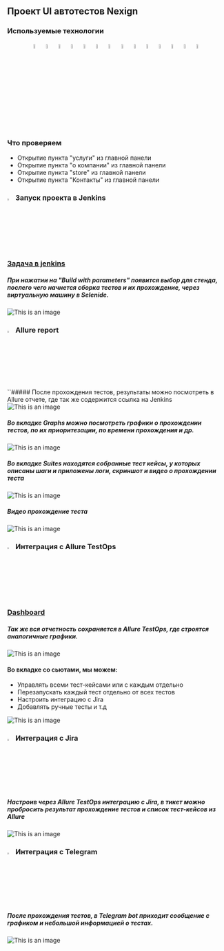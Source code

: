 ## Проект UI автотестов Nexign


<!-- Технологии -->

### Используемые технологии
<p  align="center">
  <code><img width="5%" title="vscode" src="images/vscode.png"></code>
  <code><img width="5%" title="Python" src="images/python.png"></code>
  <code><img width="5%" title="Pytest" src="images/pytest.png"></code>
  <code><img width="5%" title="Selene" src="images/selene.png"></code>
  <code><img width="5%" title="Selenium" src="images/selenium.png"></code>
  <code><img width="5%" title="GitHub" src="images/github.png"></code>
  <code><img width="5%" title="Jenkins" src="images/jenkins.png"></code>
  <code><img width="5%" title="Docker" src="images/docker.png"></code>
  <code><img width="5%" title="Selenoid" src="images/selenoid.png"></code>
  <code><img width="5%" title="Allure Report" src="images/allure_report.png"></code>
  <code><img width="5%" title="Allure TestOps" src="images/allure_testops.png"></code>
  <code><img width="5%" title="Jira" src="images/jira.png"></code>
  <code><img width="5%" title="Postman" src="images/postman.png"></code>
  <code><img width="5%" title="Telegram" src="images/tg.png"></code>
</p>


<!-- Тест кейсы -->

### Что проверяем
* Открытие пункта "услуги" из главной панели 
* Открытие пункта "о компании" из главной панели 
* Открытие пункта "store" из главной панели 
* Открытие пункта "Контакты" из главной панели 



<!-- Jenkins -->

### <img width="3%" title="Jenkins" src="images/logo_stacks/jenkins.png"> Запуск проекта в Jenkins

### [Задача в jenkins](https://jenkins.autotests.cloud/job/010-kornilin5-home_work_15/)

##### При нажатии на "Build with parameters" появится выбор для стенда, послего чего начнется сборка тестов и их прохождение, через виртуальную машину в Selenide.
![This is an image](images/jenkins_work.png)


<!-- Allure report -->

### <img width="3%" title="Allure Report" src="images/allure_report.png"> Allure report

``##### После прохождения тестов, результаты можно посмотреть в Allure отчете, где так же содержится ссылка на Jenkins
![This is an image](images/allure_dashboard.png)

##### Во вкладке Graphs можно посмотреть графики о прохождении тестов, по их приоритезации, по времени прохождения и др.
![This is an image](images/allure_graphs.png)

##### Во вкладке Suites находятся собранные тест кейсы, у которых описаны шаги и приложены логи, скриншот и видео о прохождении теста
![This is an image](images/allure_suites.png)

##### Видео прохождение теста
![This is an image](images/tests_ui.gif)


<!-- Allure TestOps -->

### <img width="3%" title="Allure TestOps" src="images/allure_testops.png"> Интеграция с Allure TestOps

### [Dashboard](https://allure.autotests.cloud/project/4104/dashboards)

##### Так же вся отчетность сохраняется в Allure TestOps, где строятся аналогичные графики.
![This is an image](images/allure_testops_dashboard.png)

#### Во вкладке со сьютами, мы можем:
- Управлять всеми тест-кейсами или с каждым отдельно
- Перезапускать каждый тест отдельно от всех тестов
- Настроить интеграцию с Jira
- Добавлять ручные тесты и т.д

![This is an image](images/allure_testops_suites.png)


<!-- Jira -->

### <img width="3%" title="Jira" src="images/jira.png"> Интеграция с Jira
##### Настроив через Allure TestOps интеграцию с Jira, в тикет можно пробросить результат прохождение тестов и список тест-кейсов из Allure

![This is an image](images/jira_project.png)


<!-- Telegram -->

### <img width="3%" title="Telegram" src="images/tg.png"> Интеграция с Telegram
##### После прохождения тестов, в Telegram bot приходит сообщение с графиком и небольшой информацией о тестах.

![This is an image](images/tg_bot.png)
